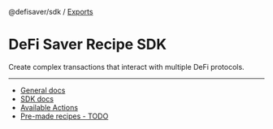 @defisaver/sdk / [Exports](modules.md)

# DeFi Saver Recipe SDK

Create complex transactions that interact with multiple DeFi protocols.

---

 - [General docs](https://docs.defisaver.com/)
 - [SDK docs](https://github.com/DecenterApps/defisaver-sdk/blob/master/DEV.md)
 - [Available Actions](https://github.com/DecenterApps/defisaver-sdk/blob/master/ACTIONS.md)
 - [Pre-made recipes - TODO](https://github.com/DecenterApps/defisaver-sdk/blob/master/RECIPES.md)

